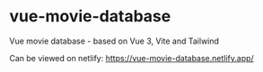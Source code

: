 # vue-movie-database
Vue movie database - based on Vue 3, Vite and Tailwind

Can be viewed on netlify:
https://vue-movie-database.netlify.app/
